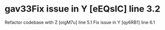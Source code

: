 # gav33Fix issue in Y [eEQslC] line 3.2
Refactor codebase with Z [oigM7u] line 5.1
Fix issue in Y [qy6RB1] line 6.1
